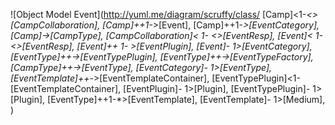 ![Object Model Event](http://yuml.me/diagram/scruffy/class/
[Camp]<1-*<>[CampCollaboration],
[Camp]++1-*>[Event],
[Camp]++1-*>[EventCategory],
[Camp]->[CampType],
[CampCollaboration]< 1- *<>[EventResp],
[Event]< 1- *<>[EventResp],
[Event]++ 1- *>[EventPlugin],
[Event]- 1>[EventCategory],
[EventType]++-*>[EventTypePlugin],
[EventType]++-*>[EventTypeFactory],
[CampType]++-*>[EventType],
[EventCategory]- 1>[EventType],
[EventTemplate]++-*>[EventTemplateContainer],
[EventTypePlugin]<1-[EventTemplateContainer],
[EventPlugin]- 1>[Plugin],
[EventTypePlugin]- 1>[Plugin],
[EventType]++1-*>[EventTemplate],
[EventTemplate]- 1>[Medium],
)
